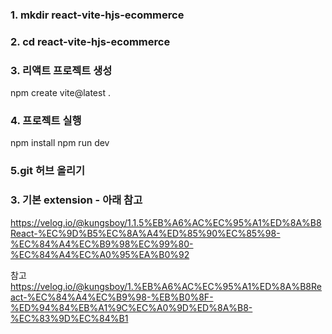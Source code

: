 ### 1. mkdir react-vite-hjs-ecommerce

### 2. cd react-vite-hjs-ecommerce

### 3. 리액트 프로젝트 생성

npm create vite@latest .

### 4. 프로젝트 실행

npm install
npm run dev

### 5.git 허브 올리기

### 3. 기본 extension - 아래 참고

https://velog.io/@kungsboy/1.1.5%EB%A6%AC%EC%95%A1%ED%8A%B8React-%EC%9D%B5%EC%8A%A4%ED%85%90%EC%85%98-%EC%84%A4%EC%B9%98%EC%99%80-%EC%84%A4%EC%A0%95%EA%B0%92

참고
https://velog.io/@kungsboy/1.%EB%A6%AC%EC%95%A1%ED%8A%B8React-%EC%84%A4%EC%B9%98-%EB%B0%8F-%ED%94%84%EB%A1%9C%EC%A0%9D%ED%8A%B8-%EC%83%9D%EC%84%B1
